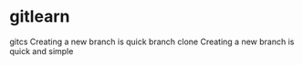 # gitlearn
gitcs
Creating a new branch is quick
branch clone
Creating a new branch is quick and simple
